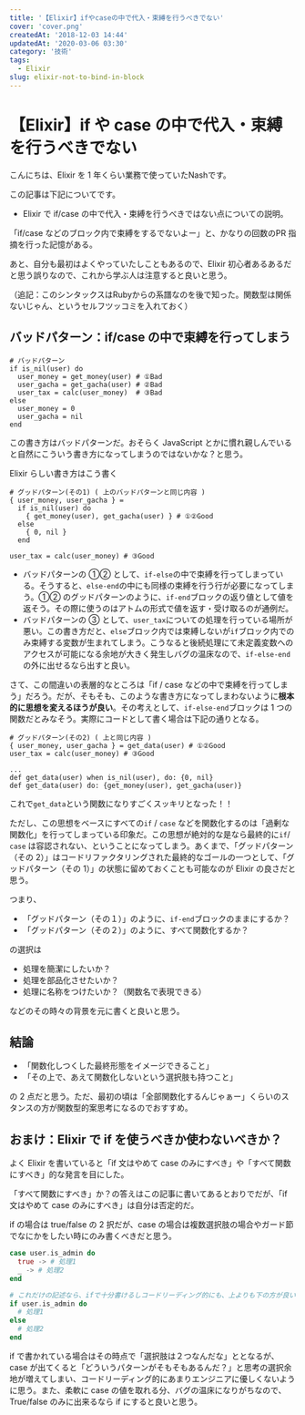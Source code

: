 ```yaml
---
title: '【Elixir】ifやcaseの中で代入・束縛を行うべきでない'
cover: 'cover.png'
createdAt: '2018-12-03 14:44'
updatedAt: '2020-03-06 03:30'
category: '技術'
tags:
  - Elixir
slug: elixir-not-to-bind-in-block
---
```


# 【Elixir】if や case の中で代入・束縛を行うべきでない

こんにちは、Elixir を 1 年くらい業務で使っていたNashです。

この記事は下記についてです。
- Elixir で if/case の中で代入・束縛を行うべきではない点についての説明。

「if/case などのブロック内で束縛をするでないよー」と、かなりの回数のPR 指摘を行った記憶がある。

あと、自分も最初はよくやっていたしこともあるので、Elixir 初心者あるあるだと思う誤りなので、これから学ぶ人は注意すると良いと思う。

（追記：このシンタックスはRubyからの系譜なのを後で知った。関数型は関係ないじゃん、というセルフツッコミを入れておく）

## バッドパターン：if/case の中で束縛を行ってしまう

```elixir{3-5}
# バッドパターン
if is_nil(user) do
  user_money = get_money(user) # ①Bad
  user_gacha = get_gacha(user) # ②Bad
  user_tax = calc(user_money)  # ③Bad
else
  user_money = 0
  user_gacha = nil
end
```

この書き方はバッドパターンだ。おそらく JavaScript とかに慣れ親しんでいると自然にこういう書き方になってしまうのではないかな？と思う。

Elixir らしい書き方はこう書く

```elixir{4,9}
# グッドパターン(その1) ( 上のバッドパターンと同じ内容 )
{ user_money, user_gacha } =
  if is_nil(user) do
	{ get_money(user), get_gacha(user) } # ①②Good
  else
  	{ 0, nil }
  end

user_tax = calc(user_money) # ③Good
```

- バッドパターンの ①② として、`if-else`の中で束縛を行ってしまっている。そうすると、`else-end`の中にも同様の束縛を行う行が必要になってしまう。①② のグッドパターンのように、`if-end`ブロックの返り値として値を返そう。その際に使うのはアトムの形式で値を返す・受け取るのが通例だ。
- バッドパターンの ③ として、`user_tax`についての処理を行っている場所が悪い。この書き方だと、`else`ブロック内では束縛しないが`if`ブロック内でのみ束縛する変数が生まれてしまう。こうなると後続処理にて未定義変数へのアクセスが可能になる余地が大きく発生しバグの温床なので、`if-else-end`の外に出せるなら出すと良い。

さて、この間違いの表層的なところは「if / case などの中で束縛を行ってしまう」だろう。だが、そもそも、このような書き方になってしまわないように**根本的に思想を変えるほうが良い**。その考えとして、`if-else-end`ブロックは 1 つの関数だとみなそう。実際にコードとして書く場合は下記の通りとなる。

```elixir{2-3}
# グッドパターン(その2) ( 上と同じ内容 )
{ user_money, user_gacha } = get_data(user) # ①②Good
user_tax = calc(user_money) # ③Good

...
def get_data(user) when is_nil(user), do: {0, nil}
def get_data(user) do: {get_money(user), get_gacha(user)}
```

これで`get_data`という関数になりすごくスッキリとなった！！

ただし、この思想をベースにすべての`if` / `case` などを関数化するのは「過剰な関数化」を行ってしまっている印象だ。この思想が絶対的な是なら最終的に`if`/ `case` は容認されない、ということになってしまう。あくまで、「グッドパターン（その 2）」はコードリファクタリングされた最終的なゴールの一つとして、「グッドパターン（その 1）」の状態に留めておくことも可能なのが Elixir の良さだと思う。

つまり、

- 「グッドパターン（その１）」のように、`if-end`ブロックのままにするか？
- 「グッドパターン（その２）」のように、すべて関数化するか？

の選択は

- 処理を簡潔にしたいか？
- 処理を部品化させたいか？
- 処理に名称をつけたいか？（関数名で表現できる）

などのその時々の背景を元に書くと良いと思う。

## 結論

- 「関数化しつくした最終形態をイメージできること」
- 「その上で、あえて関数化しないという選択肢も持つこと」

の 2 点だと思う。ただ、最初の頃は「全部関数化するんじゃぁー」くらいのスタンスの方が関数型的案思考になるのでおすすめ。

## おまけ：Elixir で if を使うべきか使わないべきか？

よく Elixir を書いていると「if 文はやめて case のみにすべき」や「すべて関数にすべき」的な発言を目にした。

「すべて関数にすべき」か？の答えはこの記事に書いてあるとおりでだが、「if 文はやめて case のみにすべき」は自分は否定的だ。

if の場合は true/false の 2 択だが、case の場合は複数選択肢の場合やガード節でなにかをしたい時にのみ書くべきだと思う。

```elixir
case user.is_admin do
  true -> # 処理1
  _ -> # 処理2
end

# これだけの記述なら、ifで十分書けるしコードリーディング的にも、上よりも下の方が良い
if user.is_admin do
  # 処理1
else
  # 処理2
end
```

if で書かれている場合はその時点で「選択肢は２つなんだな」ととなるが、case が出てくると「どういうパターンがそもそもあるんだ？」と思考の選択余地が増えてしまい、コードリーディング的にあまりエンジニアに優しくないように思う。また、柔軟に case の値を取れる分、バグの温床になりがちなので、True/false のみに出来るなら if にすると良いと思う。
